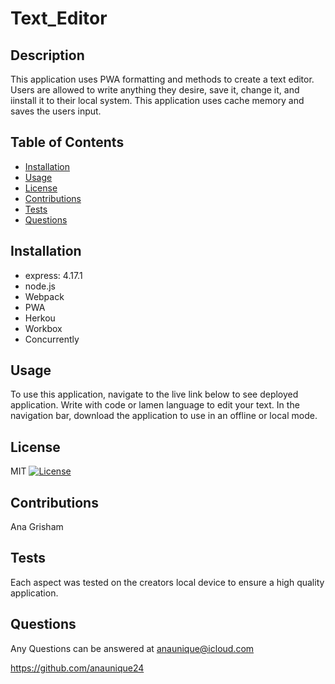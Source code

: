 # Text_Editor

## Description
 This application uses PWA formatting and methods to create a text editor. Users are allowed to write anything they desire, save it, change it, and iinstall it to their local system. This application uses cache memory and saves the users input. 
 
 ## Table of Contents
 - [Installation](#Installation)
 - [Usage](#Usage)
 - [License](#License)
 - [Contributions](#Contributions)
 - [Tests](#Tests)
 - [Questions](#Questions)
 
 ## Installation
 - express: 4.17.1
 - node.js
 - Webpack
 - PWA
 - Herkou
 - Workbox
 - Concurrently

 ## Usage
To use this application, navigate to the live link below to see deployed application. Write with code or lamen language to edit your text. In the navigation bar, download the application to use in an offline or local mode.
 
 ## License
 MIT
 [![License](https://img.shields.io/badge/License-MIT-green.svg)](https://opensource.org/licenses/MIT)
 
 ## Contributions
 Ana Grisham
 
 ## Tests
 Each aspect was tested on the creators local device to ensure a high quality application.

 ## Questions
 Any Questions can be answered at anaunique@icloud.com
 
 https://github.com/anaunique24
